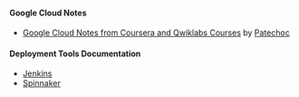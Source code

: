 #### Google Cloud Notes 

- [Google Cloud Notes from Coursera and Qwiklabs Courses](https://github.com/thisiskushal31/Commands-and-Cheatsheets/tree/main/DevOps-And-Cloud-Essentials/GCP-Notes) by [Patechoc](https://github.com/Patechoc/GCP_memo)

#### Deployment Tools Documentation

- [Jenkins](https://www.jenkins.io/doc/book/)
- [Spinnaker](https://spinnaker.io/docs/)